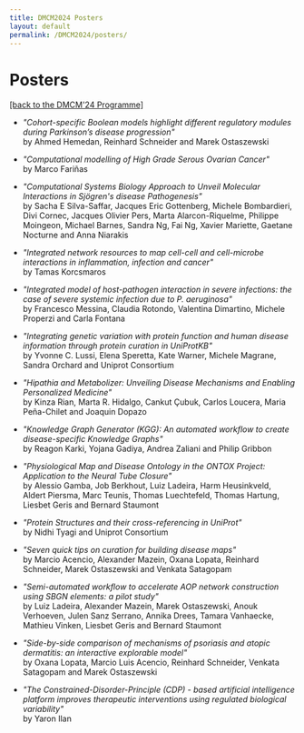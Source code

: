 ```yaml
---
title: DMCM2024 Posters
layout: default
permalink: /DMCM2024/posters/
---
```


# Posters

[[back to the DMCM'24 Programme]](https://disease-maps.org/DMCM2024/programme/)

- *"Cohort-specific Boolean models highlight different regulatory modules during Parkinson’s disease progression"*  
by Ahmed Hemedan, Reinhard Schneider and Marek Ostaszewski

- *"Computational modelling of High Grade Serous Ovarian Cancer"*  
by Marco Fariñas
 
- *"Computational Systems Biology Approach to Unveil Molecular Interactions in Sjögren's disease Pathogenesis"*  
by Sacha E Silva-Saffar, Jacques Eric Gottenberg, Michele Bombardieri, Divi Cornec, Jacques Olivier Pers, Marta Alarcon-Riquelme, Philippe Moingeon, Michael Barnes, Sandra Ng, Fai Ng, Xavier Mariette, Gaetane Nocturne and Anna Niarakis

- *"Integrated network resources to map cell-cell and cell-microbe interactions in inflammation, infection and cancer"*  
by Tamas Korcsmaros
  
- *"Integrated model of host-pathogen interaction in severe infections: the case of severe systemic infection due to P. aeruginosa"*  
by Francesco Messina, Claudia Rotondo, Valentina Dimartino, Michele Properzi and Carla Fontana
  
- *"Integrating genetic variation with protein function and human disease information through protein curation in UniProtKB"*  
by Yvonne C. Lussi, Elena Speretta, Kate Warner, Michele Magrane, Sandra Orchard and Uniprot Consortium
  
- *"Hipathia and Metabolizer: Unveiling Disease Mechanisms and Enabling Personalized Medicine"*  
by Kinza Rian, Marta R. Hidalgo, Cankut Çubuk, Carlos Loucera, Maria Peña-Chilet and Joaquin Dopazo
  
- *"Knowledge Graph Generator (KGG): An automated workflow to create disease-specific Knowledge Graphs"*  
by Reagon Karki, Yojana Gadiya, Andrea Zaliani and Philip Gribbon

- *"Physiological Map and Disease Ontology in the ONTOX Project: Application to the Neural Tube Closure"*  
by Alessio Gamba, Job Berkhout, Luiz Ladeira, Harm Heusinkveld, Aldert Piersma, Marc Teunis, Thomas Luechtefeld, Thomas Hartung, Liesbet Geris and Bernard Staumont

- *"Protein Structures and their cross-referencing in UniProt"*  
by Nidhi Tyagi and Uniprot Consortium
  
- *"Seven quick tips on curation for building disease maps"*  
by Marcio Acencio, Alexander Mazein, Oxana Lopata, Reinhard Schneider, Marek Ostaszewski and Venkata Satagopam
  
- *"Semi-automated workflow to accelerate AOP network construction using SBGN elements: a pilot study"*  
by Luiz Ladeira, Alexander Mazein, Marek Ostaszewski, Anouk Verhoeven, Julen Sanz Serrano, Annika Drees, Tamara Vanhaecke, Mathieu Vinken, Liesbet Geris and Bernard Staumont
  
- *"Side-by-side comparison of mechanisms of psoriasis and atopic dermatitis: an interactive explorable model"*  
by Oxana Lopata, Marcio Luis Acencio, Reinhard Schneider, Venkata Satagopam and Marek Ostaszewski
  
- *"The Constrained-Disorder-Principle (CDP) - based artificial intelligence platform improves therapeutic interventions using regulated biological variability"*  
by Yaron Ilan
